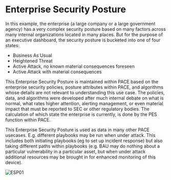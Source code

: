 # Enterprise Security Posture

In this example, the enterprise
(a large company or a large government agency)
has a very complex security posture based on many factors
across many internal organizations
located in many places.
But for the purpose of an executive dashboard,
the security posture is bucketed into one of
four states:
- Business As Usual
- Heightened Threat
- Active Attack, no known material consequences foreseen
- Active Attack with material consequences

This Enterprise Security Posture is maintained within PACE
based on the enterprise security policies, posture attributes
within PACE, and algorithms whose details are not relevant to
understanding this use case.
The policies, data, and algorithms were developed after
much internal debate on what is normal, what rates higher attention,
alerting management, or even material impact that must be
reported to SEC or other regulatory bodies.
The calculation of which state the enterprise is currently,
is done by the PES function within PACE.

This Enterprise Security Posture is used as data in many other
PACE usecases.
E.g. different playbooks may be run when under attack.
This includes both initiating playbooks
(eg to set up incident response) but also taking different paths
within playbooks (e.g. BAU may do nothing about a
particular vulnerability in a
particular asset, but when under attack additional
resources may be brought in for enhanced monitoring of this device).

![ESP01](./Images/esp01.png)
